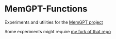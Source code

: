 # MemGPT-Functions
Experiments and utilities for the [MemGPT project](https://memgpt.ai)

Some experiments might require [my fork of that repo](https://github.com/tombedor/MemGPT)
